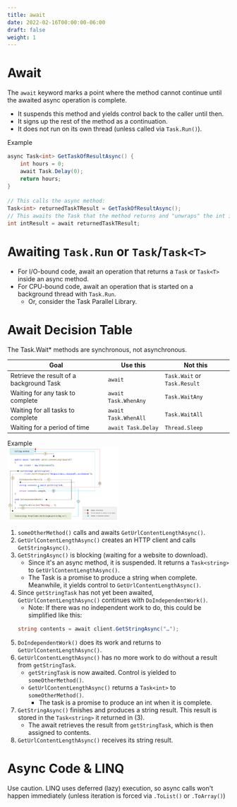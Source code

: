 ```yaml
---
title: await
date: 2022-02-16T00:00:00-06:00
draft: false
weight: 1
---
```


# Await
The `await` keyword marks a point where the method cannot continue until the awaited async operation is complete.
- It suspends this method and yields control back to the caller until then.
- It signs up the rest of the method as a continuation.
- It does not run on its own thread (unless called via `Task.Run()`).

Example
```cs
async Task<int> GetTaskOfResultAsync() {
	int hours = 0;
	await Task.Delay(0);
	return hours;
}

// This calls the async method:
Task<int> returnedTaskTResult = GetTaskOfResultAsync();
// This awaits the Task that the method returns and "unwraps" the int it holds:
int intResult = await returnedTaskTResult;
```

# Awaiting `Task.Run` or `Task`/`Task<T>`
- For I/O-bound code, await an operation that returns a `Task` or `Task<T>` inside an async method.
- For CPU-bound code, await an operation that is started on a background thread with `Task.Run`.
	- Or, consider the Task Parallel Library.

# Await Decision Table
The Task.Wait* methods are synchronous, not asynchronous.

| Goal                                     | Use this             | Not this                     |
| ---------------------------------------- | -------------------- | ---------------------------- |
| Retrieve the result of a background Task | `await`              | `Task.Wait` or `Task.Result` |
| Waiting for any task to complete         | `await Task.WhenAny` | `Task.WaitAny`               |
| Waiting for all tasks to complete        | `await Task.WhenAll` | `Task.WaitAll`               |
| Waiting for a period of time             | `await Task.Delay`   | `Thread.Sleep`               |

Example  
<img src="await.png" alt="A diagram depicting the process described below" width="50%" height="50%">

1. `someOtherMethod()` calls and awaits `GetUrlContentLengthAsync()`.
2. `GetUrlContentLengthAsync()` creates an HTTP client and calls `GetStringAsync()`.
3. `GetStringAsync()` is blocking (waiting for a website to download).  
   - Since it's an async method, it is suspended.  It returns a `Task<string>` to `GetUrlContentLengthAsync()`.
   - The Task is a promise to produce a string when complete.  Meanwhile, it yields control to `GetUrlContentLengthAsync()`.
4. Since `getStringTask` has not yet been awaited, `GetUrlContentLengthAsync()` continues with `DoIndependentWork()`.
   - Note:  If there was no independent work to do, this could be simplified like this:
    ```cs
    string contents = await client.GetStringAsync("…");
    ```
5. `DoIndependentWork()` does its work and returns to `GetUrlContentLengthAsync()`.
6. `GetUrlContentLengthAsync()` has no more work to do without a result from `getStringTask`.  
   - `getStringTask` is now awaited.  Control is yielded to `someOtherMethod()`.
   - `GetUrlContentLengthAsync()` returns a `Task<int>` to `someOtherMethod()`.
     - The task is a promise to produce an int when it is complete.
7. `GetStringAsync()` finishes and produces a string result.  This result is stored in the `Task<string>` it returned in (3).
   - The await retrieves the result from `getStringTask`, which is then assigned to contents.
8. `GetUrlContentLengthAsync()` receives its string result.

# Async Code & LINQ
Use caution.  LINQ uses deferred (lazy) execution, so async calls won't happen immediately (unless iteration is forced via `.ToList()` or `.ToArray()`)
